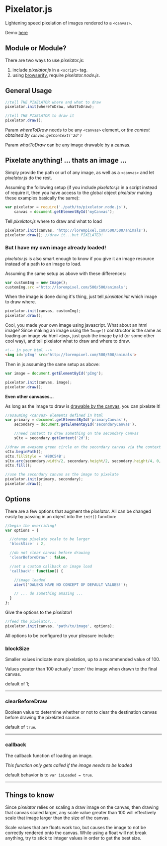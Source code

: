 # Pixelator.js

Lightening speed pixelation of images rendered to a `<canvas>`.

Demo [here](http://anpetersen.me/pixelator.js)

## Module or Module?

There are two ways to use *pixelator.js*:

1. include *pixelator.js* in a `<script>` tag.
2. using [browserify](http://browserify.org), require *pixelator.node.js*.

## General Usage

```javascript
//tell THE PIXELATOR where and what to draw
pixelator.init(whereToDraw, whatToDraw);

//tell THE PIXELATOR to draw it
pixelator.draw();
```

Param *whereToDraw* needs to be any `<canvas>` element, or *the context obtained by `canvas.getContext('2d')`*

Param *whatToDraw* can be any image drawable by a [canvas](https://developer.mozilla.org/en-US/docs/Web/Guide/HTML/Canvas_tutorial/Using_images#Getting_images_to_draw).


## Pixelate anything! ... thats an image ...

Simply provide the path or url of any image, as well as a `<canvas>` and let *pixelator.js* do the rest.

Assuming the following setup (if you include *pixelator.js* in a script instead of require it, then you have access to the global object *pixelator* making these examples basically the same):
``` javascript
var pixelator = require('./path/to/pixelator.node.js'),
    canvas = document.getElementById('myCanvas');
```

Tell *pixelator.js* where to draw and what to load
```javascript
pixelator.init(canvas, 'http://lorempixel.com/500/500/animals');
pixelator.draw(); //draw it...but PIXELATED!

```

### But I have my own image already loaded!
*pixelator.js* is also smart enough to know if you give it an image resource instead of a path to an image to load.

Assuming the same setup as above with these differences:

``` javascript
var customImg = new Image();
customImg.src ='http://lorempixel.com/500/500/animals';
```

When the image is done doing it's thing, just tell *pixelator.init* which image to draw where.

```javascript
pixelator.init(canvas, customImg);
pixelator.draw();
```

Cool, you made your own image using javascript. What about an html image? Since making an image using the `Image()` constructor is the same as loading an image via html `<img>`, just grab the image by id (or some other cool way), and tell pixelator what to draw and where to draw.

```html
<!-- in your html -->
<img id='pImg' src='http://lorempixel.com/500/500/animals'>
```

Then in js assuming the same setup as above:

```javascript
var image = document.getElementById('pImg');

pixelator.init(canvas, image);
pixelator.draw();
```

**Even other canvases...**

As long as the image to draw is [drawable by the canvas](https://developer.mozilla.org/en-US/docs/Web/Guide/HTML/Canvas_tutorial/Using_images#Getting_images_to_draw), you can pixelate it!

```javascript
//assuming <canvas> elements defined in html
var primary = document.getElementById('primaryCanvas'),
    secondary = document.getElementById('secondaryCanvas'),

    //need context to draw something on the secondary canvas
    sCtx = secondary.getContext('2d');

//draw an awesome green circle on the secondary canvas via the context
sCtx.beginPath();
sCtx.fillStyle = '#80C54B';
sCtx.arc(secondary.width/2, secondary.height/2, secondary.height/4, 0, 2*Math.PI, false);
sCtx.fill();

//use the secondary canvas as the image to pixelate
pixelator.init(primary, secondary);
pixelator.draw();
```

## Options

There are a few options that augment the *pixelator*. All can be changed easily by passing in an object into the `init()` function:

```javascript
//begin the overriding!
var options = {

  //change pixelate scale to be larger
  'blockSize' : 2,

  //do not clear canvas before drawing
  'clearBeforeDraw' : false,

  //set a custom callback on image load
  'callback': function() {

    //image loaded
    alert('DALEKS HAVE NO CONCEPT OF DEFAULT VALUES!');

    // ... do something amazing ...
  }
};
```

Give the options to the *pixelator*!

``` javascript
//feed the pixelator...
pixelator.init(canvas, 'path/to/image', options);
```

All options to be configured to your pleasure include:
### blockSize

Smaller values indicate more pixelation, up to a recommended value of 100.

Values greater than 100 actually 'zoom' the image when drawn to the final canvas.

default of 1;

-------------------------

### clearBeforeDraw

Boolean value to determine whether or not to clear the destination canvas before drawing the pixelated source.

default of `true`.

-------------------------

### callback

The callback function of loading an image.

*This function only gets called if the image needs to be loaded*

default behavior is to `var isLoaded = true`.  

-------------------------

## Things to know

Since *pixelator* relies on scaling a draw image on the canvas, then drawing that canvas scaled larger, any scale value greater than 100 will effectively scale that image larger than the size of the canvas.

Scale values that are floats work too, but causes the image to not be correctly rendered onto the canvas. While using a float will not break anything, try to stick to integer values in order to get the best size.

